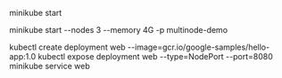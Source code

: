minikube start

minikube start --nodes 3 --memory 4G -p multinode-demo

kubectl create deployment web --image=gcr.io/google-samples/hello-app:1.0
kubectl expose deployment web --type=NodePort --port=8080
minikube service web